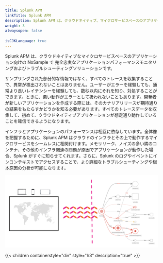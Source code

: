 ```yaml
---
title: Splunk APM
linkTitle: Splunk APM
description: Splunk APM は、クラウドネイティブ、マイクロサービスベースのアプリケーションのための NoSample Full-fidelity アプリケーションパフォーマンス監視およびトラブルシューティングソリューションです。
weight: 3
alwaysopen: false

isCJKLanguage: true
---
```


Splunk APM は、クラウドネイティブなマイクロサービスベースのアプリケーション向けの NoSample で 完全忠実なアプリケーションパフォーマンスモニタリングおよびトラブルシューティングソリューションです。

サンプリングされた部分的な情報ではなく、すべてのトレースを収集することで、異常が検出されないことはありません。ユーザーがエラーを経験しても、通常より長いレイテンシーを経験しても、数秒以内にそれを知り、対処することができます。ときに、悪い動作がエラーとして扱われないこともあります。開発者が新しいアプリケーションを作成する際には、そのカナリアリリースが期待通りの結果をもたらすかどうかを知る必要があります。すべてのトレースデータを収集して、初めて、クラウドネイティブアプリケーションが想定通り動作していることを確信できるようになります。

インフラとアプリケーションのパフォーマンスは相互に依存しています。全体像を把握するために、Splunk APM はクラウドのインフラとその上で動作するマイクロサービスをシームレスに相関付けます。メモリリーク、ノイズの多い隣のコンテナ、その他のインフラ関連の問題が原因でアプリケーションが動作した場合、Splunk がすぐに知らせてくれます。さらに、Splunk のログやイベントにインコンテキストでアクセスすることで、より詳細なトラブルシューティングや根本原因の分析が可能になります。

![Architecture Overview](images/arch-overview.png)

{{< children containerstyle="div" style="h3" description="true" >}}
